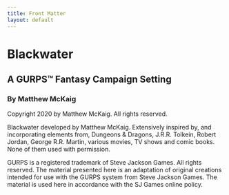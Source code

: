 ```yaml
---
title: Front Matter
layout: default
---
```


# Blackwater

## A GURPS&trade; Fantasy Campaign Setting

### By Matthew McKaig

Copyright 2020 by Matthew McKaig.
All rights reserved.

Blackwater developed by Matthew McKaig.
Extensively inspired by, and incorporating elements from, Dungeons & Dragons, J.R.R. Tolkein, Robert Jordan, George R.R. Martin, various movies, TV shows and comic books.
None of them used with permission.

GURPS is a registered trademark of Steve Jackson Games.
All rights reserved.
The material presented here is an adaptation of original creations intended for use with the GURPS system from Steve Jackson Games.
The material is used here in accordance with the SJ Games online policy.
